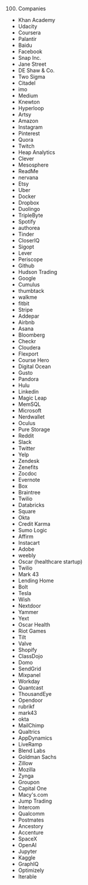 100. Companies
  * Khan Academy
  * Udacity
  * Coursera
  * Palantir
  * Baidu
  * Facebook
  * Snap Inc.
  * Jane Street
  * DE Shaw & Co.
  * Two Sigma
  * Citadel
  * imo
  * Medium
  * Knewton
  * Hyperloop
  * Artsy
  * Amazon
  * Instagram
  * Pinterest
  * Quora
  * Twitch
  * Heap Analytics
  * Clever
  * Mesosphere
  * ReadMe
  * nervana
  * Etsy
  * Uber
  * Docker
  * Dropbox
  * Duolingo
  * TripleByte
  * Spotify
  * authorea
  * Tinder
  * CloserIQ
  * Sigopt
  * Lever
  * Periscope
  * Github
  * Hudson Trading
  * Google
  * Cumulus
  * thumbtack
  * walkme
  * fitbit
  * Stripe
  * Addepar
  * Airbnb
  * Asana
  * Bloomberg
  * Checkr
  * Cloudera
  * Flexport
  * Course Hero
  * Digital Ocean
  * Gusto
  * Pandora
  * Hulu
  * Linkedin
  * Magic Leap
  * MemSQL
  * Microsoft
  * Nerdwallet
  * Oculus
  * Pure Storage
  * Reddit
  * Slack
  * Twitter
  * Yelp
  * Zendesk
  * Zenefits
  * Zocdoc
  * Evernote
  * Box
  * Braintree
  * Twilio
  * Databricks
  * Square
  * Okta
  * Credit Karma
  * Sumo Logic
  * Affirm
  * Instacart
  * Adobe
  * weebly
  * Oscar (healthcare startup)
  * Twilio
  * Mark 43
  * Lending Home
  * Bolt
  * Tesla
  * Wish
  * Nextdoor
  * Yammer
  * Yext
  * Oscar Health
  * Riot Games
  * Tilt
  * Valve
  * Shopify
  * ClassDojo
  * Domo
  * SendGrid
  * Mixpanel
  * Workday
  * Quantcast
  * ThousandEye
  * Opendoor
  * rubrikf
  * mark43
  * okta
  * MailChimp
  * Qualtrics
  * AppDynamics
  * LiveRamp
  * Blend Labs
  * Goldman Sachs
  * Zillow
  * Mozilla
  * Zynga
  * Groupon
  * Capital One
  * Macy's.com
  * Jump Trading 
  * Intercom
  * Qualcomm
  * Postmates
  * Ancestory
  * Accenture
  * SpaceX
  * OpenAI
  * Jupyter
  * Kaggle
  * GraphIQ
  * Optimizely
  * Iterable
  
